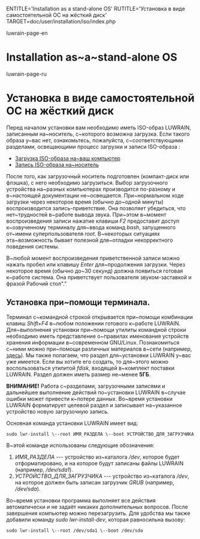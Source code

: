 
ENTITLE='Installation as a stand-alone OS'
RUTITLE='Установка в виде самостоятельной ОС на жёсткий диск'
TARGET=doc/user/installation/iso/index.php

luwrain-page-en

# Installation as~a~stand-alone OS

luwrain-page-ru

# Установка в виде самостоятельной ОС на жёсткий диск

Перед началом установки вам необходимо иметь ISO-образ LUWRAIN,
записанным на~носитель, с~которого возможна загрузка.
Если такого образа у~вас нет,
ознакомьтесь, пожалуйста, с~соответствующими разделами,
освещающими процесс загрузки и записи ISO-образа  :

* [Загрузка ISO-образа на~ваш компьютер](local:/download/iso/)
* [Запись ISO-образа на~носитель](local:/download/iso/writing/)

После того, как загрузочный носитель подготовлен (компакт-диск или флэшка), с него необходимо загрузиться.
Выбор загрузочного устройства на~разных компьютерах производится по-разному и в~настоящей документации не~освещается.
При~нормальном ходе загрузки через некоторое время (обычно до~одной минуты) воспроизводится запись-приветствие.
Она позволяет убедиться, что нет~трудностей в~работе вывода звука. 
При~этом в~момент воспроизведения  записи нажатие клавиши *F2* предоставит доступ к~озвученному терминалу для~ввода команд *bash*,
запущенного от~имени суперпользователя *root*.
В~некоторых ситуациях эта~возможность бывает полезной для~отладки некорректного поведения системы.

В~любой момент воспроизведения приветственной записи можно нажать пробел или клавишу *Enter* для~продолжения загрузки. 
Через некоторое время (обычно до~30 секунд) должна появиться готовая к~работе система.
Она приветствует пользователя звуком-заставкой и фразой Рабочий стол"."

## Установка при~помощи терминала.

Терминал с~командной строкой открывается при~помощи комбинации клавиш *Shift+F4* в~любом положении готового к~работе LUWRAIN.
Для~выполнения установки при~помощи утилиты командной строки необходимо иметь представление о~правилах  именования устройств хранения информации в~современном GNU/Linux.
Познакомиться с~ними можно при~помощи различных материалов в~сети
(например, [здесь](http://www.ibm.com/developerworks/ru/library/l-lpic1-v3-104-1/)).
Мы также полагаем, что раздел для~установки LUWRAIN у~вас уже имеется.
Если вы хотите его создать, то для~этого можно воспользоваться утилитой *fdisk*, входящей в~комплект поставки LUWRAIN. 
Раздел должен иметь размер не~менее **5ГБ**.

**ВНИМАНИЕ!**
Работа с~разделами, загрузочными записями и дальнейшее выполнение действий по~установки LUWRAIN в~случае ошибки может привести к~потере данных.
Во~время установки LUWRAIN форматирует целевой раздел и записывает на~указанное устройство новую загрузочную запись.

Основная команда установки LUWRAIN имеет вид:

```
sudo lwr-install \--root ИМЯ_РАЗДЕЛА \--boot УСТРОЙСТВО_ДЛЯ_ЗАГРУЗЧИКА 
```

В~этой команде использованы следующие обозначения:

1. *ИМЯ\_РАЗДЕЛА* --- устройство из~каталога _/dev_, которое будет отформатировано,
и на которое будут записаны файлы LUWRAIN (например, _/dev/sda1_).
2. *УСТРОЙСТВО\_ДЛЯ\_ЗАГРУЗЧИКА* --- устройство из~каталога _/dev_, на которое должен быть записан загрузчик *GRUB* (например, _/dev/sda_).

Во~время установки программа выполняет все действия автоматически и не задаёт никаких дополнительных вопросов. 
После завершения компьютер можно перезагрузить.
Для удобства мы также добавили команду *sudo lwr-install-dev*, которая равносильна вызову:

```
sudo lwr-install \--root /dev/sda1 \--boot /dev/sda
```

